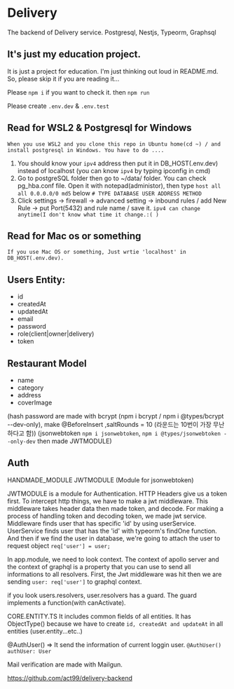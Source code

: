 # Delivery

The backend of Delivery service.
Postgresql, Nestjs, Typeorm, Graphsql

## It's just my education project.

It is just a project for education. I'm just thinking out loud in README.md.
So, please skip it if you are reading it...

Please `npm i`
if you want to check it.
then `npm run `

Please create `.env.dev` & `.env.test`

## Read for WSL2 & Postgresql for Windows

`When you use WSL2 and you clone this repo in Ubuntu home(cd ~) / and install postgresql in Windows. You have to do ....`

1. You should know your `ipv4` address then put it in DB_HOST(.env.dev) instead of localhost
   (you can know `ipv4` by typing ipconfig in cmd)
2. Go to postgreSQL folder then go to ~/data/ folder. You can check pg_hba.conf file. Open it with notepad(administor), then type `host all all 0.0.0.0/0 md5`
   below `# TYPE DATABASE USER ADDRESS METHOD`
3. Click settings -> firewall -> advanced setting -> inbound rules / add New Rule -> put Port(5432) and rule name / save it.
   `ipv4 can change anytime(I don't know what time it change.:( )`

## Read for Mac os or something

`If you use Mac OS or something, Just wrtie 'localhost' in DB_HOST(.env.dev).`

## Users Entity:

- id
- createdAt
- updatedAt
- email
- password
- role(client|owner|delivery)
- token

## Restaurant Model

- name
- category
- address
- coverImage

(hash password are made with bcrypt (npm i bcrypt / npm i @types/bcrypt --dev-only), make @BeforeInsert ,saltRounds = 10 (라운드는 10번이 가장 무난하다고 함))
(jsonwebtoken `npm i jsonwebtoken`, `npm i @types/jsonwebtoken --only-dev` then made JWTMODULE)

## Auth

HANDMADE_MODULE
JWTMODULE (Module for jsonwebtoken)

JWTMODULE is a module for Authentication. HTTP Headers give us a token first. To intercept http things, we have to make a jwt middleware.
This middleware takes header data then made token, and decode. For making a process of handling token and decoding token, we made jwt service.
Middleware finds user that has specific 'id' by using userService. UserService finds user that has the 'id' with typeorm's findOne function.
And then if we find the user in database, we're going to attach the user to request object `req['user'] = user;`

In app.module, we need to look context. The context of apollo server and the context of graphql is a property that you can use to send all informations to all resolvers.
First, the Jwt middleware was hit then we are sending `user: req['user']` to graphql context.

if you look users.resolvers, user.resolvers has a guard. The guard implements a function(with canActivate).

CORE.ENTITY.TS
It includes common fields of all entities.
It has ObjectType() because we have to create `id, createdAt and updateAt` in all entities (user.entity...etc..)

@AuthUser() => It send the information of current loggin user. `@AuthUser() authUser: User`

Mail verification are made with Mailgun.

https://github.com/act99/delivery-backend
